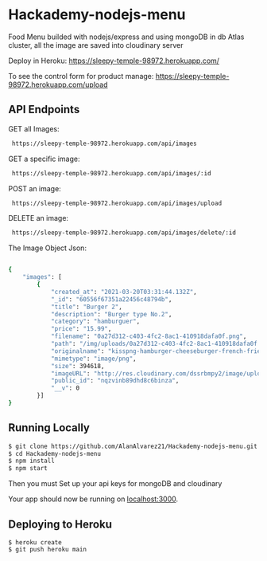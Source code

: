 # Hackademy-nodejs-menu
Food Menu builded with nodejs/express and using mongoDB in db Atlas cluster, all the image are saved into cloudinary server


Deploy in Heroku:
https://sleepy-temple-98972.herokuapp.com/

To see the control form for product manage:
https://sleepy-temple-98972.herokuapp.com/upload


## API Endpoints

GET all Images: 
```sh
 https://sleepy-temple-98972.herokuapp.com/api/images
```
GET a specific image: 
```sh
 https://sleepy-temple-98972.herokuapp.com/api/images/:id
```
POST an image: 
```sh
 https://sleepy-temple-98972.herokuapp.com/api/images/upload
```
DELETE an image: 
```sh
 https://sleepy-temple-98972.herokuapp.com/api/images/delete/:id
```

The Image Object Json:
```sh

{
    "images": [
        {
            "created_at": "2021-03-20T03:31:44.132Z",
            "_id": "60556f67351a22456c48794b",
            "title": "Burger 2",
            "description": "Burger type No.2",
            "category": "hamburguer",
            "price": "15.99",
            "filename": "0a27d312-c403-4fc2-8ac1-410918dafa0f.png",
            "path": "/img/uploads/0a27d312-c403-4fc2-8ac1-410918dafa0f.png",
            "originalname": "kisspng-hamburger-cheeseburger-french-fries-big-n-tasty-m-frit-hamburger-5b4e0f5ddd1ab3.3580029215318423979057 (2).png",
            "mimetype": "image/png",
            "size": 394618,
            "imageURL": "http://res.cloudinary.com/dssrbmpy2/image/upload/v1616211817/nqzvinb89dhd8c6binza.png",
            "public_id": "nqzvinb89dhd8c6binza",
            "__v": 0
        }]
}
```

## Running Locally

```sh
$ git clone https://github.com/AlanAlvarez21/Hackademy-nodejs-menu.git # or clone your own fork
$ cd Hackademy-nodejs-menu
$ npm install
$ npm start
```

Then you must Set up your api keys for mongoDB and cloudinary

Your app should now be running on [localhost:3000](http://localhost:3000/).

## Deploying to Heroku

```
$ heroku create
$ git push heroku main
```
